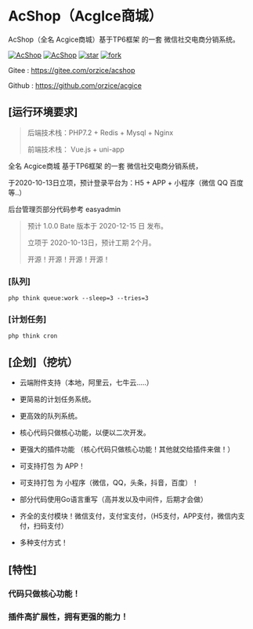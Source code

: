 # AcShop（AcgIce商城）
AcShop（全名 Acgice商城）基于TP6框架 的一套 微信社交电商分销系统。



[![AcShop](https://img.shields.io/badge/license-AGPL--3.0-blue)](https://oauth.acgice.com)
[![AcShop](https://img.shields.io/badge/AcShop-开发中-brightgreen)](https://oauth.acgice.com)
[![star](https://gitee.com/orzice/acshop/badge/star.svg?theme=dark)](https://gitee.com/orzice/acshop/stargazers)
[![fork](https://gitee.com/orzice/acshop/badge/fork.svg?theme=dark)](https://gitee.com/orzice/acshop/members)

Gitee : https://gitee.com/orzice/acshop

Github : https://github.com/orzice/acgice



## [运行环境要求]

> 后端技术栈：PHP7.2 + Redis + Mysql + Nginx 
>
> 前端技术栈： Vue.js + uni-app



全名 Acgice商城 基于TP6框架 的一套 微信社交电商分销系统，

于2020-10-13日立项，预计登录平台为：H5 + APP + 小程序（微信 QQ 百度 等..）

后台管理页部分代码参考 easyadmin



> 预计 1.0.0 Bate 版本于 2020-12-15 日 发布。
>
> 立项于 2020-10-13日，预计工期 2个月。
>
> 开源！开源！开源！开源！



### [队列]

```
php think queue:work --sleep=3 --tries=3
```

### [计划任务]

```
php think cron
```

### 



## [企划]（挖坑）

- 云端附件支持（本地，阿里云，七牛云.....）

- 更简易的计划任务系统。

- 更高效的队列系统。

- 核心代码只做核心功能，以便以二次开发。

- 更强大的插件功能 （核心代码只做核心功能！其他就交给插件来做！）

- 可支持打包 为 APP！

- 可支持打包 为 小程序（微信，QQ，头条，抖音，百度）！

- 部分代码使用Go语言重写（高并发以及中间件，后期才会做）

- 齐全的支付模块！微信支付，支付宝支付，（H5支付，APP支付，微信内支付，扫码支付）

- 多种支付方式！

  

## [特性]

### 代码只做核心功能！



### 插件高扩展性，拥有更强的能力！
